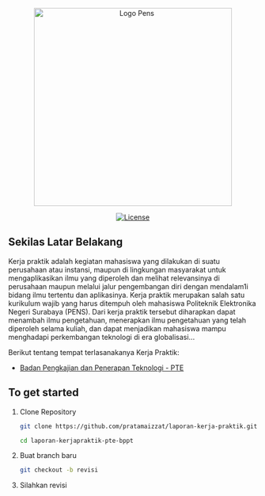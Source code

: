 <p align="center"><img src="https://www.vippng.com/png/detail/146-1467044_logo-pens-logo-pens-png-3-png-image.png" width="400" alt="Logo Pens"></p>

<p align="center">
<a href="#"><img src="https://poser.pugx.org/laravel/framework/license.svg" alt="License"></a>
</p>

## Sekilas Latar Belakang

Kerja praktik adalah kegiatan mahasiswa yang dilakukan di suatu perusahaan atau instansi, maupun di lingkungan masyarakat untuk mengaplikasikan ilmu yang diperoleh dan melihat relevansinya di perusahaan maupun melalui jalur pengembangan diri dengan mendalam1i bidang ilmu tertentu dan aplikasinya. Kerja praktik merupakan salah satu kurikulum wajib yang harus ditempuh oleh mahasiswa Politeknik Elektronika Negeri Surabaya (PENS). Dari kerja praktik tersebut diharapkan dapat menambah ilmu pengetahuan, menerapkan ilmu pengetahuan yang telah diperoleh selama kuliah, dan dapat menjadikan mahasiswa mampu menghadapi perkembangan teknologi di era globalisasi...

Berikut tentang tempat terlasanakanya Kerja Praktik:

- [Badan Pengkajian dan Penerapan Teknologi - PTE](https://www.bppt.go.id/pte)

## To get started

1. Clone Repository

   ```bash
   git clone https://github.com/pratamaizzat/laporan-kerja-praktik.git laporan-kerjapraktik-pte-bppt

   cd laporan-kerjapraktik-pte-bppt
   ```

2. Buat branch baru

   ```bash
   git checkout -b revisi

   ```

3. Silahkan revisi
